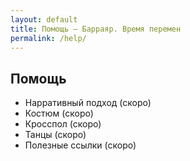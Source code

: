 ```yaml
---
layout: default
title: Помощь — Барраяр. Время перемен
permalink: /help/
---
```


## Помощь

- Нарративный подход (скоро)
- Костюм (скоро)
- Кросспол (скоро)
- Танцы (скоро)
- Полезные ссылки (скоро)
